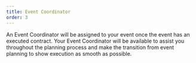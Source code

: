 ```yaml
---
title: Event Coordinator
order: 3
---
```


An Event Coordinator will be assigned to your event once the event has an executed contract. Your Event Coordinator will be available to assist you throughout the planning process and make the transition from event planning to show execution as smooth as possible.
